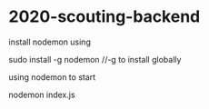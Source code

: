 # 2020-scouting-backend

install nodemon using

sudo install -g nodemon //-g to install globally

using nodemon to start 

nodemon index.js
